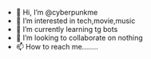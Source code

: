 - 👋 Hi, I’m @cyberpunkme
- 👀 I’m interested in tech,movie,music
- 🌱 I’m currently learning tg bots
- 💞️ I’m looking to collaborate on nothing 
- 📫 How to reach me........

<!---
cyberpunkme/cyberpunkme is a ✨ special ✨ repository because its `README.md` (this file) appears on your GitHub profile.
You can click the Preview link to take a look at your changes.
--->
